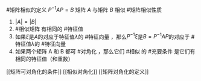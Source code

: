 #矩阵相似的定义 $P^{-1}AP = B$ 矩阵 $A$ 与矩阵 $B$ 相似 
#矩阵相似性质 
 1. $|A| = |B|$ 
 2.   #相似矩阵 有相同的 #特征值 
 3. 如果$\xi$是$A$的对应于特征值$\lambda$的 #特征向量 ，那么$P^{-1}\xi$是$B=P^{-1}AP$的对应于 #特征值$\lambda$的 #特征向量 
 4. 如果两个矩阵 A 和 B 都可 #对角化 ，那么它们 #相似 的 #充要条件 是它们有相同的特征值（和重数）

 [[矩阵可对角化的条件]]  [[相似对角化]] [[矩阵对角化的定义]]